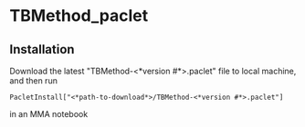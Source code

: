 # TBMethod_paclet

## Installation

Download the latest "TBMethod-<\*version #\*>.paclet" file to local machine, and then run 
```
PacletInstall["<*path-to-download*>/TBMethod-<*version #*>.paclet"]
```
in an MMA notebook
